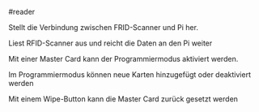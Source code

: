 #reader

Stellt die Verbindung zwischen FRID-Scanner und Pi her.

Liest RFID-Scanner aus und reicht die Daten an den Pi weiter

Mit einer Master Card kann der Programmiermodus aktiviert werden.

Im Programmiermodus können neue Karten hinzugefügt oder deaktiviert werden

Mit einem Wipe-Button kann die Master Card zurück gesetzt werden